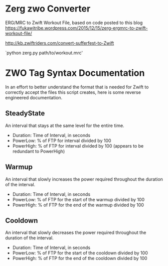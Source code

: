 # Zerg zwo Converter
ERG/MRC to Zwift Workout File, based on code posted to this blog https://fukawitribe.wordpress.com/2015/12/15/zerg-ergmrc-to-zwift-workout-file/

http://kb.zwiftriders.com/convert-sufferfest-to-Zwift

`python zerg.py path/to/workout.mrc'

# ZWO Tag Syntax Documentation
In an effort to better understand the format that is needed for Zwift to correctly accept the files this script creates, here is some reverse engineered documentation.

## SteadyState
An interval that stays at the same level for the entire time.
  - Duration: Time of Interval, in seconds
  - PowerLow: % of FTP for interval divided by 100
  - PowerHigh: % of FTP for interval divided by 100 (appears to be redundant to PowerHigh)
  

## Warmup
An interval that slowly increases the power required throughout the duration of the interval.
  - Duration: Time of Interval, in seconds
  - PowerLow: % of FTP for the start of the warmup divided by 100
  - PowerHigh: % of FTP for the end of the warmup divided by 100

## Cooldown
An interval that slowly decreases the power required throughout the duration of the interval.
  - Duration: Time of Interval, in seconds
  - PowerLow: % of FTP for the start of the cooldown divided by 100
  - PowerHigh: % of FTP for the end of the cooldown divided by 100
